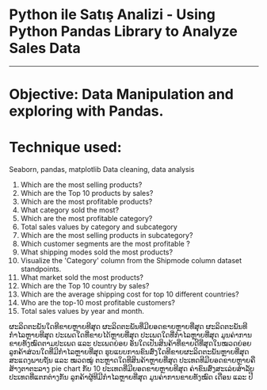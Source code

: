 # Python ile Satış Analizi - Using Python Pandas Library to Analyze Sales Data 
--------------------------------------------------------------------------------------------------------------------------------------------------------------
# Objective: Data Manipulation and exploring with Pandas.
# Technique used:

Seaborn, pandas, matplotlib
Data cleaning, data analysis

1.	Which are the most selling products?
2.	Which are the Top 10 products by sales?
3.	Which are the most profitable products?
4.	What category sold the most?
5.	Which are the most profitable category?
6.	Total sales values by category and subcategory
7.	Which are the most selling products in subcategory?
8.	Which customer segments are the most profitable ?
9.	What shipping modes sold the most products?
10.	Visualize the 'Category' column from the Shipmode column dataset standpoints.
11.	What market sold the most products?
12.	Which are the Top 10 country by sales?
14.	Which are the average shipping cost for top 10 different countries?
15.	Who are the top-10 most profitable customers?
17.	Total sales values by year and month.

ຜະລິດຕະພັນໃດທີຂາຍຫຼາຍທີສຸດ
ຜະລິດຕະພັນທີ່ມີຍອດຂາຍຫຼາຍທີ່ສຸດ
ຜະລິດຕະພັນທີກຳໄລຫຼາຍທີສຸດ
ປະເພດໃດທີ່ຂາຍໄດ້ຫຼາຍທີ່ສຸດ
ປະເພດໃດທີ່ກຳໄລຫຼາຍທີ່ສຸດ
ມູນຄ່າການຂາຍທັງໝົດຕາມປະເພດ ແລະ ປະເພດຍ່ອຍ
ອັນໃດເປັນສິນຄ້າທີ່ຂາຍດີທີ່ສຸດໃນໝວດຍ່ອຍ
ລູກຄ້າສ່ວນໃດທີ່ມີກຳໄລຫຼາຍທີ່ສຸດ
ຮູບແບບການຂົນສົ່ງໃດທີຂາຍຜະລິດຕະພັນຫຼາຍທີ່ສຸດ
ສະແດງພາບຖັນ ແລະ ໝວດໝູ່
ຕະຫຼາດໃດທີສິນຄ້າຫຼາຍທີ່ສຸດ
ປະເທດທີມີຍອດຂາຍຫຼາຍຄື
ສ້າງຕາຕະລາງ pie chart ກັບ 10 ປະເທດທີ່ມີຍອດຂາຍຫຼາຍທີສຸດ
ຄ່າຂົນສົ່ງສະເລ່ຍສຳລັບ ປະເທດທີ່ແຕກຕ່າງກັນ
ລູກຄ້າຜູ້ທີມີກຳໄລຫຼາຍທີ່ສຸດ 
ມູນຄ່າການຂາຍທັງໝົດ ເດືອນ ແລະ ປີ
